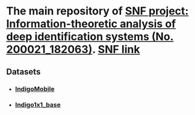 # The main repository of [SNF project: Information-theoretic analysis of deep identification systems (No. 200021_182063)](http://sip.unige.ch/projects/snf-it-dis/about-project/). [SNF link](https://p3.snf.ch/Project-182063)

## Datasets
- ### [IndigoMobile](https://github.com/sip-group/snf-it-dis/tree/master/datasets/indigomobile)
- ### [Indigo1x1_base](https://github.com/sip-group/snf-it-dis/tree/master/datasets/indigo1x1base)
